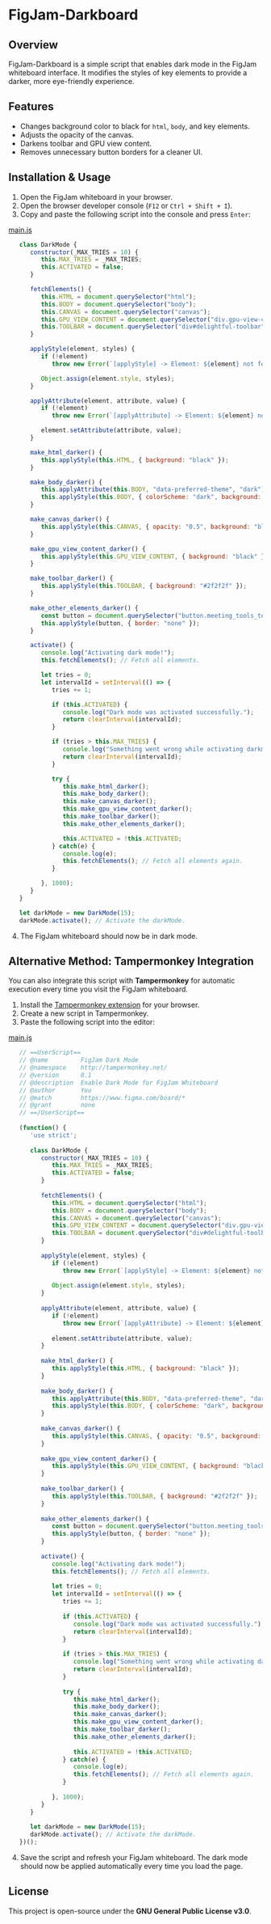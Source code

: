 # FigJam-Darkboard

## Overview
FigJam-Darkboard is a simple script that enables dark mode in the FigJam whiteboard interface. It modifies the styles of key elements to provide a darker, more eye-friendly experience.

## Features
- Changes background color to black for `html`, `body`, and key elements.
- Adjusts the opacity of the canvas.
- Darkens toolbar and GPU view content.
- Removes unnecessary button borders for a cleaner UI.

## Installation & Usage
1. Open the FigJam whiteboard in your browser.
2. Open the browser developer console (`F12` or `Ctrl + Shift + I`).
3. Copy and paste the following script into the console and press `Enter`:

[main.js](./main.js)
```javascript
   class DarkMode {
      constructor(_MAX_TRIES = 10) {
         this.MAX_TRIES = _MAX_TRIES;
         this.ACTIVATED = false;
      }

      fetchElements() {
         this.HTML = document.querySelector("html");
         this.BODY = document.querySelector("body");
         this.CANVAS = document.querySelector("canvas");
         this.GPU_VIEW_CONTENT = document.querySelector("div.gpu-view-content");
         this.TOOLBAR = document.querySelector("div#delightful-toolbar");
      }

      applyStyle(element, styles) {
         if (!element)
            throw new Error(`[applyStyle] -> Element: ${element} not found.`);

         Object.assign(element.style, styles);
      }

      applyAttribute(element, attribute, value) {
         if (!element)
            throw new Error(`[applyAttribute] -> Element: ${element} not found.`);

         element.setAttribute(attribute, value);
      }

      make_html_darker() {
         this.applyStyle(this.HTML, { background: "black" });
      }

      make_body_darker() {
         this.applyAttribute(this.BODY, "data-preferred-theme", "dark");
         this.applyStyle(this.BODY, { colorScheme: "dark", background: "black" });
      }

      make_canvas_darker() {
         this.applyStyle(this.CANVAS, { opacity: "0.5", background: "black" });
      }

      make_gpu_view_content_darker() {
         this.applyStyle(this.GPU_VIEW_CONTENT, { background: "black" });
      }

      make_toolbar_darker() {
         this.applyStyle(this.TOOLBAR, { background: "#2f2f2f" });
      }

      make_other_elements_darker() {
         const button = document.querySelector("button.meeting_tools_toolbar--toolbarItemButton--VBNmh.meeting_tools_toolbar--withHover--r7Sks");
         this.applyStyle(button, { border: "none" });
      }

      activate() {
         console.log("Activating dark mode!");
         this.fetchElements(); // Fetch all elements.

         let tries = 0;
         let intervalId = setInterval(() => {
            tries += 1;

            if (this.ACTIVATED) {
               console.log("Dark mode was activated successfully.");
               return clearInterval(intervalId);
            }

            if (tries > this.MAX_TRIES) {
               console.log("Something went wrong while activating darkmode to some elements.");
               return clearInterval(intervalId);
            }

            try {
               this.make_html_darker();
               this.make_body_darker();
               this.make_canvas_darker();
               this.make_gpu_view_content_darker();
               this.make_toolbar_darker();
               this.make_other_elements_darker();

               this.ACTIVATED = !this.ACTIVATED;
            } catch(e) {
               console.log(e);
               this.fetchElements(); // Fetch all elements again.
            }

         }, 1000);
      }
   }

   let darkMode = new DarkMode(15);
   darkMode.activate(); // Activate the darkMode.
```

4. The FigJam whiteboard should now be in dark mode.


## Alternative Method: Tampermonkey Integration
You can also integrate this script with **Tampermonkey** for automatic execution every time you visit the FigJam whiteboard.

1. Install the [Tampermonkey extension](https://www.tampermonkey.net/) for your browser.
2. Create a new script in Tampermonkey.
3. Paste the following script into the editor:

[main.js](./main.js)
```javascript
   // ==UserScript==
   // @name         FigJam Dark Mode
   // @namespace    http://tampermonkey.net/
   // @version      0.1
   // @description  Enable Dark Mode for FigJam Whiteboard
   // @author       You
   // @match        https://www.figma.com/board/*
   // @grant        none
   // ==/UserScript==
   
   (function() {
      'use strict';
   
      class DarkMode {
         constructor(_MAX_TRIES = 10) {
            this.MAX_TRIES = _MAX_TRIES;
            this.ACTIVATED = false;
         }
      
         fetchElements() {
            this.HTML = document.querySelector("html");
            this.BODY = document.querySelector("body");
            this.CANVAS = document.querySelector("canvas");
            this.GPU_VIEW_CONTENT = document.querySelector("div.gpu-view-content");
            this.TOOLBAR = document.querySelector("div#delightful-toolbar");
         }
      
         applyStyle(element, styles) {
            if (!element)
               throw new Error(`[applyStyle] -> Element: ${element} not found.`);
      
            Object.assign(element.style, styles);
         }
      
         applyAttribute(element, attribute, value) {
            if (!element)
               throw new Error(`[applyAttribute] -> Element: ${element} not found.`);
      
            element.setAttribute(attribute, value);
         }
      
         make_html_darker() {
            this.applyStyle(this.HTML, { background: "black" });
         }
      
         make_body_darker() {
            this.applyAttribute(this.BODY, "data-preferred-theme", "dark");
            this.applyStyle(this.BODY, { colorScheme: "dark", background: "black" });
         }
      
         make_canvas_darker() {
            this.applyStyle(this.CANVAS, { opacity: "0.5", background: "black" });
         }
      
         make_gpu_view_content_darker() {
            this.applyStyle(this.GPU_VIEW_CONTENT, { background: "black" });
         }
      
         make_toolbar_darker() {
            this.applyStyle(this.TOOLBAR, { background: "#2f2f2f" });
         }
      
         make_other_elements_darker() {
            const button = document.querySelector("button.meeting_tools_toolbar--toolbarItemButton--VBNmh.meeting_tools_toolbar--withHover--r7Sks");
            this.applyStyle(button, { border: "none" });
         }
      
         activate() {
            console.log("Activating dark mode!");
            this.fetchElements(); // Fetch all elements.
      
            let tries = 0;
            let intervalId = setInterval(() => {
               tries += 1;
      
               if (this.ACTIVATED) {
                  console.log("Dark mode was activated successfully.");
                  return clearInterval(intervalId);
               }
      
               if (tries > this.MAX_TRIES) {
                  console.log("Something went wrong while activating darkmode to some elements.");
                  return clearInterval(intervalId);
               }
      
               try {
                  this.make_html_darker();
                  this.make_body_darker();
                  this.make_canvas_darker();
                  this.make_gpu_view_content_darker();
                  this.make_toolbar_darker();
                  this.make_other_elements_darker();
      
                  this.ACTIVATED = !this.ACTIVATED;
               } catch(e) {
                  console.log(e);
                  this.fetchElements(); // Fetch all elements again.
               }
      
            }, 1000);
         }
      }
      
      let darkMode = new DarkMode(15);
      darkMode.activate(); // Activate the darkMode.
   })();
```

4. Save the script and refresh your FigJam whiteboard. The dark mode should now be applied automatically every time you load the page.

## License
This project is open-source under the **GNU General Public License v3.0**.
